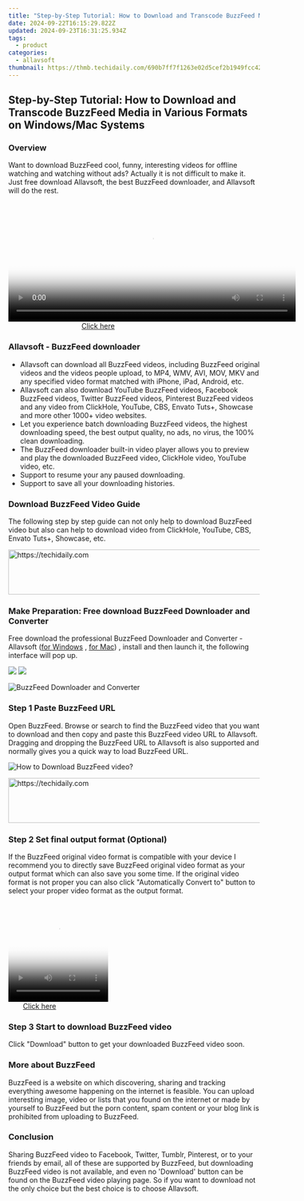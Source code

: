 ```yaml
---
title: "Step-by-Step Tutorial: How to Download and Transcode BuzzFeed Media in Various Formats on Windows/Mac Systems"
date: 2024-09-22T16:15:29.822Z
updated: 2024-09-23T16:31:25.934Z
tags:
  - product
categories:
  - allavsoft
thumbnail: https://thmb.techidaily.com/690b7ff7f1263e02d5cef2b1949fcc420057ec1a31acc3d38403cea70e416774.jpg
---
```


## Step-by-Step Tutorial: How to Download and Transcode BuzzFeed Media in Various Formats on Windows/Mac Systems

### Overview

Want to download BuzzFeed cool, funny, interesting videos for offline watching and watching without ads? Actually it is not difficult to make it. Just free download Allavsoft, the best BuzzFeed downloader, and Allavsoft will do the rest.

<!-- affiliate ads begin -->
<span id="1983473">
					<video width="576" height="240" style="cursor:pointer"
           poster="//a.impactradius-go.com/display-clicktoplayimage/1983473.png"
           onclick="if(!this.playClicked){this.play();this.setAttribute('controls',true);this.playClicked=true;}">
	   <source src="//a.impactradius-go.com/display-ad/22993-1983473">
	   <img src="//a.impactradius-go.com/display-clicktoplayimage/1983473.png" style="border: none; height: 100%; width: 100%; object-fit: contain">
	</video>
	<div style="width:360px;text-align:center"><a href="javascript:window.open(decodeURIComponent('https%3A%2F%2Fhomestyler.sjv.io%2Fc%2F5597632%2F1983473%2F22993'), '_blank');void(0);">Click here</a></div>
</span>
<img height="0" width="0" src="https://imp.pxf.io/i/5597632/1983473/22993" style="position:absolute;visibility:hidden;" border="0" />
<!-- affiliate ads end -->

### Allavsoft - BuzzFeed downloader

* Allavsoft can download all BuzzFeed videos, including BuzzFeed original videos and the videos people upload, to MP4, WMV, AVI, MOV, MKV and any specified video format matched with iPhone, iPad, Android, etc.
* Allavsoft can also download YouTube BuzzFeed videos, Facebook BuzzFeed videos, Twitter BuzzFeed videos, Pinterest BuzzFeed videos and any video from ClickHole, YouTube, CBS, Envato Tuts+, Showcase and more other 1000+ video websites.
* Let you experience batch downloading BuzzFeed videos, the highest downloading speed, the best output quality, no ads, no virus, the 100% clean downloading.
* The BuzzFeed downloader built-in video player allows you to preview and play the downloaded BuzzFeed video, ClickHole video, YouTube video, etc.
* Support to resume your any paused downloading.
* Support to save all your downloading histories.

### Download BuzzFeed Video Guide

The following step by step guide can not only help to download BuzzFeed video but also can help to download video from ClickHole, YouTube, CBS, Envato Tuts+, Showcase, etc.

<!-- affiliate ads begin -->
<a href="https://ephamedtechinc.pxf.io/c/5597632/2123512/26400" target="_top" id="2123512">
  <img src="//a.impactradius-go.com/display-ad/26400-2123512" border="0" alt="https://techidaily.com" width="728" height="90"/>
</a>
<img height="0" width="0" src="https://ephamedtechinc.pxf.io/i/5597632/2123512/26400" style="position:absolute;visibility:hidden;" border="0" />
<!-- affiliate ads end -->

### Make Preparation: Free download BuzzFeed Downloader and Converter

Free download the professional BuzzFeed Downloader and Converter - Allavsoft ([for Windows](https://tools.techidaily.com/allavsoft/products/) , [for Mac](https://tools.techidaily.com/allavsoft/products/)) , install and then launch it, the following interface will pop up.

[![](https://www.allavsoft.com/how-to/../images/how-to/free-download-win.jpg)](https://tools.techidaily.com/allavsoft/products/) [![](https://www.allavsoft.com/how-to/../images/how-to/free-download-mac.jpg)](https://tools.techidaily.com/allavsoft/products/)

![BuzzFeed Downloader and Converter](https://www.allavsoft.com/how-to/../images/allavsoft/screen-shot-600.jpg)

### Step 1 Paste BuzzFeed URL

Open BuzzFeed. Browse or search to find the BuzzFeed video that you want to download and then copy and paste this BuzzFeed video URL to Allavsoft. Dragging and dropping the BuzzFeed URL to Allavsoft is also supported and normally gives you a quick way to load BuzzFeed URL.

![How to Download BuzzFeed video?](https://www.allavsoft.com/how-to/../images/how-to/download-rtmp-video/download-rtmp-video.jpg)

<!-- affiliate ads begin -->
<a href="https://unicoeye.pxf.io/c/5597632/2134247/18498" target="_top" id="2134247">
  <img src="//a.impactradius-go.com/display-ad/18498-2134247" border="0" alt="https://techidaily.com" width="728" height="90"/>
</a>
<img height="0" width="0" src="https://unicoeye.pxf.io/i/5597632/2134247/18498" style="position:absolute;visibility:hidden;" border="0" />
<!-- affiliate ads end -->

### Step 2 Set final output format (Optional)

If the BuzzFeed original video format is compatible with your device I recommend you to directly save BuzzFeed original video format as your output format which can also save you some time. If the original video format is not proper you can also click "Automatically Convert to" button to select your proper video format as the output format.

<!-- affiliate ads begin -->
<span id="1374820">
					<video width="200" height="200" style="cursor:pointer"
           poster="//a.impactradius-go.com/display-clicktoplayimage/1374820.png"
           onclick="if(!this.playClicked){this.play();this.setAttribute('controls',true);this.playClicked=true;}">
	   <source src="//a.impactradius-go.com/display-ad/15852-1374820">
	   <img src="//a.impactradius-go.com/display-clicktoplayimage/1374820.png" style="border: none; height: 100%; width: 100%; object-fit: contain">
	</video>
	<div style="width:125px;text-align:center"><a href="javascript:window.open(decodeURIComponent('https%3A%2F%2Fthefitville.pxf.io%2Fc%2F5597632%2F1374820%2F15852'), '_blank');void(0);">Click here</a></div>
</span>
<img height="0" width="0" src="https://imp.pxf.io/i/5597632/1374820/15852" style="position:absolute;visibility:hidden;" border="0" />
<!-- affiliate ads end -->

### Step 3 Start to download BuzzFeed video

Click "Download" button to get your downloaded BuzzFeed video soon.

### More about BuzzFeed

BuzzFeed is a website on which discovering, sharing and tracking everything awesome happening on the internet is feasible. You can upload interesting image, video or lists that you found on the internet or made by yourself to BuzzFeed but the porn content, spam content or your blog link is prohibited from uploading to BuzzFeed.

### Conclusion

Sharing BuzzFeed video to Facebook, Twitter, Tumblr, Pinterest, or to your friends by email, all of these are supported by BuzzFeed, but downloading BuzzFeed video is not available, and even no 'Download' button can be found on the BuzzFeed video playing page. So if you want to download not the only choice but the best choice is to choose Allavsoft.

<ins class="adsbygoogle"
     style="display:block"
     data-ad-format="autorelaxed"
     data-ad-client="ca-pub-7571918770474297"
     data-ad-slot="1223367746"></ins>

<ins class="adsbygoogle"
     style="display:block"
     data-ad-client="ca-pub-7571918770474297"
     data-ad-slot="8358498916"
     data-ad-format="auto"
     data-full-width-responsive="true"></ins>



